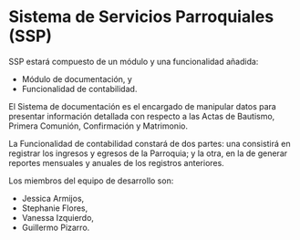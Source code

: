 # Sistema de Servicios Parroquiales (SSP)

SSP estará compuesto de un módulo y una funcionalidad añadida: 

-	Módulo de documentación, y
-	Funcionalidad de contabilidad.

El Sistema de documentación es el encargado de manipular datos para presentar información detallada con respecto a las Actas de Bautismo, Primera Comunión, Confirmación y Matrimonio.

La Funcionalidad de contabilidad constará de dos partes: una consistirá en registrar los ingresos y egresos de la Parroquia; y la otra, en la de generar reportes mensuales y anuales de los registros anteriores.

Los miembros del equipo de desarrollo son:

- Jessica Armijos,
- Stephanie Flores,
- Vanessa Izquierdo,
- Guillermo Pizarro.
